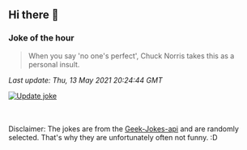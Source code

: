 ## Hi there 👋

### Joke of the hour
<!-- joke -->
>When you say 'no one's perfect', Chuck Norris takes this as a personal insult.
<!-- /joke -->

*Last update: Thu, 13 May 2021 20:24:44 GMT*

[![Update joke](https://github.com/nclskfm/nclskfm/actions/workflows/joke.yml/badge.svg)](https://github.com/nclskfm/nclskfm/actions/workflows/joke.yml)

<br><br>
Disclaimer: The jokes are from the [Geek-Jokes-api](https://github.com/sameerkumar18/geek-joke-api) and are randomly selected. That's why they are unfortunately often not funny. :D
